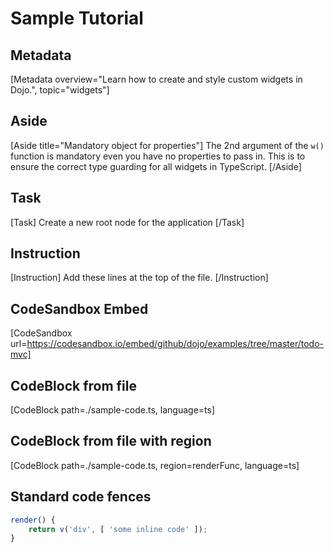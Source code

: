 # Sample Tutorial

## Metadata
[Metadata overview="Learn how to create and style custom widgets in Dojo.", topic="widgets"]

## Aside
[Aside title="Mandatory object for properties"]
The 2nd argument of the `w()` function is mandatory even you have no properties to pass in. This is to ensure the correct type guarding for all widgets in TypeScript.
[/Aside]

## Task
[Task]
Create a new root node for the application
[/Task]

## Instruction
[Instruction]
Add these lines at the top of the file.
[/Instruction]

## CodeSandbox Embed
[CodeSandbox url=https://codesandbox.io/embed/github/dojo/examples/tree/master/todo-mvc]

## CodeBlock from file
[CodeBlock path=./sample-code.ts, language=ts]

## CodeBlock from file with region
[CodeBlock path=./sample-code.ts, region=renderFunc, language=ts]

## Standard code fences
```ts
render() {
	return v('div', [ 'some inline code' ]);
}
```
